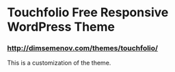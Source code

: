# Touchfolio Free Responsive WordPress Theme
### <http://dimsemenov.com/themes/touchfolio/>

This is a customization of the theme.
